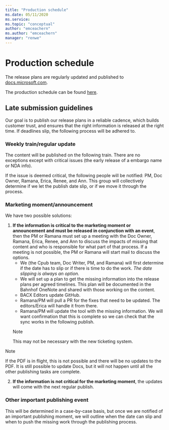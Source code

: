 ```yaml
---
title: "Production schedule"
ms.date: 05/11/2020
ms.service: 
ms.topic: "conceptual"
author: "emceachern"
ms.author: "emceachern"
manager: "renwe"
---
```


# Production schedule

The release plans are regularly updated and published to [docs.microsoft.com](https://docs.microsoft.com/dynamics365/release-plans/). 

The production schedule can be found [here](https://msit.powerbi.com/groups/fce55d85-50c2-4249-b054-60f8643ad13f/reports/0eb6f27b-2d3a-447d-9a6a-cf77f35bfbcd/ReportSection31aec9950d0006de8110).

## Late submission guidelines

Our goal is to publish our release plans in a reliable cadence, which builds customer trust, and ensures that the right information is released at the right time. If deadlines slip, the following process will be adhered to.

### Weekly train/regular update
The content will be published on the following train. There are no exceptions except with critical issues (the early release of a embargo name or NDA info).

If the issue is deemed critical, the following people will be notified: PM, Doc Owner, Ramana, Erica, Renee, and Ann. This group will collectively determine if we let the publish date slip, or if we move it through the process.
  
### Marketing moment/announcement

We have two possible solutions: 

1. **If the information is critical to the marketing moment or announcement and must be released in conjunction with an event**, then the PM or Ramana must set up a meeting with the Doc Owner, Ramana, Erica, Renee, and Ann to discuss the impacts of missing that content and who is responsible for what part of that process. If a meeting is not possible, the PM or Ramana will start mail to discuss the options.
	- We (the Cpub team, Doc Writer, PM, and Ramana) will first determine if the date has to slip or if there is time to do the work. _The date slipping is always an option._
  	- We will set up a plan to get the missing information into the release plans per agreed timelines. This plan will be documented in the Bahnhof OneNote and shared with those working on the content.  
	- BACX Editors update GitHub. 
	- Ramana/PM will pull a PR for the fixes that need to be updated. The editors/Erica will handle it from there. 
	- Ramana/PM will update the tool with the missing information. We will want confirmation that this is complete so we can check that the sync works in the following publish. 
	> [!NOTE]
	> This may not be necessary with the new ticketing system.
			
> [!NOTE]
> If the PDF is in flight, this is not possible and there will be no updates to the PDF. It is still possible to update Docs, but it will not happen until all the other publishing tasks are complete.
			
2. **If the information is not critical for the marketing moment**, the updates will come with the next regular publish. 

### Other important publishing event

This will be determined in a case-by-case basis, but once we are notified of an important publishing moment, we will outline when the date can slip and when to push the missing work through the publishing process.

